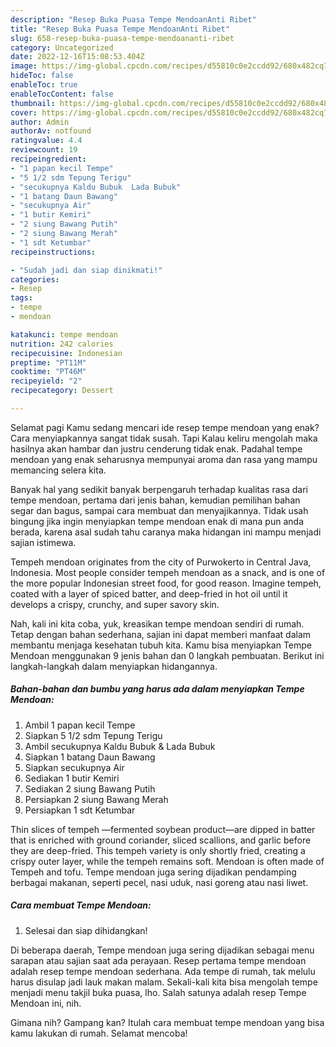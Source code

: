 ```yaml
---
description: "Resep Buka Puasa Tempe MendoanAnti Ribet"
title: "Resep Buka Puasa Tempe MendoanAnti Ribet"
slug: 658-resep-buka-puasa-tempe-mendoananti-ribet
category: Uncategorized
date: 2022-12-16T15:08:53.404Z
image: https://img-global.cpcdn.com/recipes/d55810c0e2ccdd92/680x482cq70/tempe-mendoan-foto-resep-utama.jpg
hideToc: false
enableToc: true
enableTocContent: false
thumbnail: https://img-global.cpcdn.com/recipes/d55810c0e2ccdd92/680x482cq70/tempe-mendoan-foto-resep-utama.jpg
cover: https://img-global.cpcdn.com/recipes/d55810c0e2ccdd92/680x482cq70/tempe-mendoan-foto-resep-utama.jpg
author: Admin
authorAv: notfound
ratingvalue: 4.4
reviewcount: 19
recipeingredient:
- "1 papan kecil Tempe"
- "5 1/2 sdm Tepung Terigu"
- "secukupnya Kaldu Bubuk  Lada Bubuk"
- "1 batang Daun Bawang"
- "secukupnya Air"
- "1 butir Kemiri"
- "2 siung Bawang Putih"
- "2 siung Bawang Merah"
- "1 sdt Ketumbar"
recipeinstructions:

- "Sudah jadi dan siap dinikmati!"
categories:
- Resep
tags:
- tempe
- mendoan

katakunci: tempe mendoan 
nutrition: 242 calories
recipecuisine: Indonesian
preptime: "PT11M"
cooktime: "PT46M"
recipeyield: "2"
recipecategory: Dessert

---
```



Selamat pagi Kamu sedang mencari ide resep tempe mendoan yang enak? Cara menyiapkannya sangat tidak susah. Tapi Kalau keliru mengolah maka hasilnya akan hambar dan justru cenderung tidak enak. Padahal tempe mendoan yang enak seharusnya mempunyai aroma dan rasa yang mampu memancing selera kita.


Banyak hal yang sedikit banyak berpengaruh terhadap kualitas rasa dari tempe mendoan, pertama dari jenis bahan, kemudian pemilihan bahan segar dan bagus, sampai cara membuat dan menyajikannya. Tidak usah bingung jika ingin menyiapkan tempe mendoan enak di mana pun anda berada, karena asal sudah tahu caranya maka hidangan ini mampu menjadi sajian istimewa.

Tempeh mendoan originates from the city of Purwokerto in Central Java, Indonesia. Most people consider tempeh mendoan as a snack, and is one of the more popular Indonesian street food, for good reason. Imagine tempeh, coated with a layer of spiced batter, and deep-fried in hot oil until it develops a crispy, crunchy, and super savory skin.


Nah, kali ini kita coba, yuk, kreasikan tempe mendoan sendiri di rumah. Tetap dengan bahan sederhana, sajian ini dapat memberi manfaat dalam membantu menjaga kesehatan tubuh kita. Kamu bisa menyiapkan Tempe Mendoan menggunakan 9 jenis bahan dan 0 langkah pembuatan. Berikut ini langkah-langkah dalam menyiapkan hidangannya.

<!--inarticleads1-->

##### Bahan-bahan dan bumbu yang harus ada dalam menyiapkan Tempe Mendoan:

1. Ambil 1 papan kecil Tempe
1. Siapkan 5 1/2 sdm Tepung Terigu
1. Ambil secukupnya Kaldu Bubuk &amp; Lada Bubuk
1. Siapkan 1 batang Daun Bawang
1. Siapkan secukupnya Air
1. Sediakan 1 butir Kemiri
1. Sediakan 2 siung Bawang Putih
1. Persiapkan 2 siung Bawang Merah
1. Persiapkan 1 sdt Ketumbar


Thin slices of tempeh —fermented soybean product—are dipped in batter that is enriched with ground coriander, sliced scallions, and garlic before they are deep-fried. This tempeh variety is only shortly fried, creating a crispy outer layer, while the tempeh remains soft. Mendoan is often made of Tempeh and tofu. Tempe mendoan juga sering dijadikan pendamping berbagai makanan, seperti pecel, nasi uduk, nasi goreng atau nasi liwet. 

<!--inarticleads2-->

##### Cara membuat Tempe Mendoan:


1. Selesai dan siap dihidangkan!

Di beberapa daerah, Tempe mendoan juga sering dijadikan sebagai menu sarapan atau sajian saat ada perayaan. Resep pertama tempe mendoan adalah resep tempe mendoan sederhana. Ada tempe di rumah, tak melulu harus disulap jadi lauk makan malam. Sekali-kali kita bisa mengolah tempe menjadi menu takjil buka puasa, lho. Salah satunya adalah resep Tempe Mendoan ini, nih. 

Gimana nih? Gampang kan? Itulah cara membuat tempe mendoan yang bisa kamu lakukan di rumah. Selamat mencoba!
